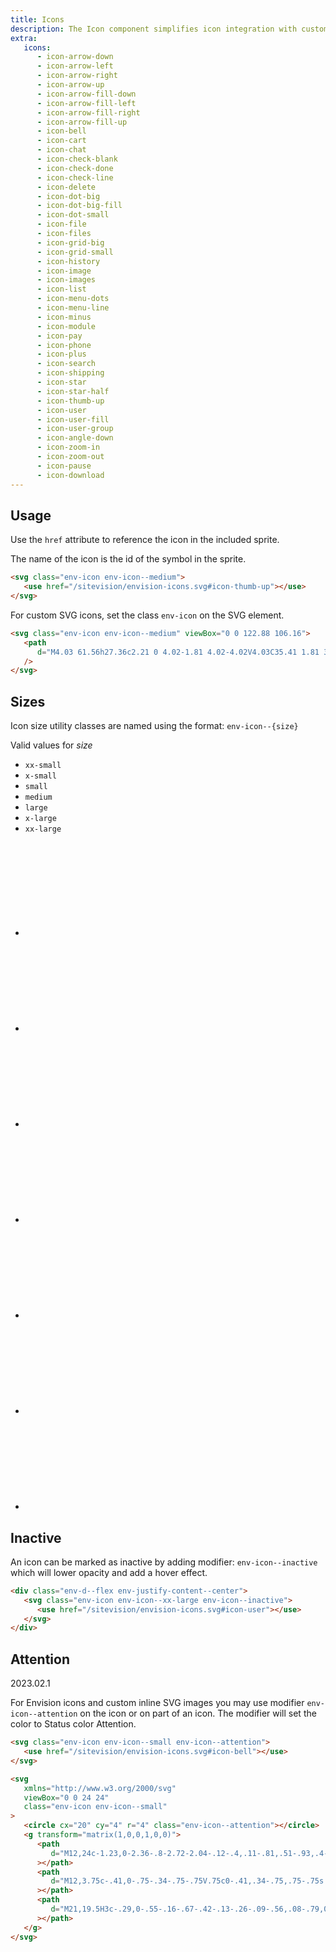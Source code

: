 ```yaml
---
title: Icons
description: The Icon component simplifies icon integration with customizable styles.
extra:
   icons:
      - icon-arrow-down
      - icon-arrow-left
      - icon-arrow-right
      - icon-arrow-up
      - icon-arrow-fill-down
      - icon-arrow-fill-left
      - icon-arrow-fill-right
      - icon-arrow-fill-up
      - icon-bell
      - icon-cart
      - icon-chat
      - icon-check-blank
      - icon-check-done
      - icon-check-line
      - icon-delete
      - icon-dot-big
      - icon-dot-big-fill
      - icon-dot-small
      - icon-file
      - icon-files
      - icon-grid-big
      - icon-grid-small
      - icon-history
      - icon-image
      - icon-images
      - icon-list
      - icon-menu-dots
      - icon-menu-line
      - icon-minus
      - icon-module
      - icon-pay
      - icon-phone
      - icon-plus
      - icon-search
      - icon-shipping
      - icon-star
      - icon-star-half
      - icon-thumb-up
      - icon-user
      - icon-user-fill
      - icon-user-group
      - icon-angle-down
      - icon-zoom-in
      - icon-zoom-out
      - icon-pause
      - icon-download
---
```


## Usage

Use the `href` attribute to reference the icon in the included sprite.

The name of the icon is the id of the symbol in the sprite.

```html
<svg class="env-icon env-icon--medium">
   <use href="/sitevision/envision-icons.svg#icon-thumb-up"></use>
</svg>
```

For custom SVG icons, set the class `env-icon` on the SVG element.

```html
<svg class="env-icon env-icon--medium" viewBox="0 0 122.88 106.16">
   <path
      d="M4.03 61.56h27.36c2.21 0 4.02-1.81 4.02-4.02V4.03C35.41 1.81 33.6 0 31.39 0H4.03C1.81 0 0 1.81 0 4.03v53.51c0 2.21 1.81 4.02 4.03 4.02zm59.03 40.14c2.12 10.75 19.72.85 20.88-16.48.35-5.3-.2-11.47-1.5-18.36h25.15c10.46-.41 19.59-7.9 13.14-20.2 1.47-5.36 1.69-11.65-2.3-14.13.5-8.46-1.84-13.7-6.22-17.84-.29-4.23-1.19-7.99-3.23-10.88C105.6-.96 102.86.18 97.54.18H55.07c-6.73 0-10.4 1.85-14.8 7.37v47.31c12.66 3.42 19.39 20.74 22.79 32.11v14.73z"
   />
</svg>
```

## Sizes

Icon size utility classes are named using the format: `env-icon--{size}`

Valid values for _size_

-  `xx-small`
-  `x-small`
-  `small`
-  `medium`
-  `large`
-  `x-large`
-  `xx-large`

<div class="icons-demo">
   <ul class="env-list env-list--horizontal">
      <li class="env-list__item">
         <svg class="env-icon env-icon--xx-small">
            <use href="/sitevision/envision-icons.svg#icon-user"></use>
         </svg>
      </li>
      <li class="env-list__item">
         <svg class="env-icon env-icon--x-small">
            <use href="/sitevision/envision-icons.svg#icon-user"></use>
         </svg>
      </li>
      <li class="env-list__item">
         <svg class="env-icon env-icon--small">
            <use href="/sitevision/envision-icons.svg#icon-user"></use>
         </svg>
      </li>
      <li class="env-list__item">
         <svg class="env-icon env-icon--medium">
            <use href="/sitevision/envision-icons.svg#icon-user"></use>
         </svg>
      </li>
      <li class="env-list__item">
         <svg class="env-icon env-icon--large">
            <use href="/sitevision/envision-icons.svg#icon-user"></use>
         </svg>
      </li>
      <li class="env-list__item">
         <svg class="env-icon env-icon--x-large">
            <use href="/sitevision/envision-icons.svg#icon-user"></use>
         </svg>
      </li>
      <li class="env-list__item">
         <svg class="env-icon env-icon--xx-large">
            <use href="/sitevision/envision-icons.svg#icon-user"></use>
         </svg>
      </li>
   </ul>
</div>

## Inactive

An icon can be marked as inactive by adding modifier: `env-icon--inactive` which will lower opacity and add a hover effect.

```html
<div class="env-d--flex env-justify-content--center">
   <svg class="env-icon env-icon--xx-large env-icon--inactive">
      <use href="/sitevision/envision-icons.svg#icon-user"></use>
   </svg>
</div>
```

## Attention <span id="attention" class="offset-anchor"></span>

<span class="doc-badge doc-badge--info">2023.02.1</span>

For Envision icons and custom inline SVG images you may use modifier `env-icon--attention`
on the icon or on part of an icon. The modifier will set the color to Status color Attention.

```html
<svg class="env-icon env-icon--small env-icon--attention">
   <use href="/sitevision/envision-icons.svg#icon-bell"></use>
</svg>

<svg
   xmlns="http://www.w3.org/2000/svg"
   viewBox="0 0 24 24"
   class="env-icon env-icon--small"
>
   <circle cx="20" cy="4" r="4" class="env-icon--attention"></circle>
   <g transform="matrix(1,0,0,1,0,0)">
      <path
         d="M12,24c-1.23,0-2.36-.8-2.72-2.04-.12-.4,.11-.81,.51-.93,.4-.11,.81,.11,.93,.51,.21,.71,.95,1.11,1.66,.91,.44-.13,.78-.47,.91-.91,.12-.4,.54-.62,.93-.51,.4,.12,.62,.53,.51,.93-.27,.93-.99,1.65-1.92,1.92-.27,.08-.53,.11-.8,.11Z"
      ></path>
      <path
         d="M12,3.75c-.41,0-.75-.34-.75-.75V.75c0-.41,.34-.75,.75-.75s.75,.34,.75,.75V3c0,.41-.34,.75-.75,.75Z"
      ></path>
      <path
         d="M21,19.5H3c-.29,0-.55-.16-.67-.42-.13-.26-.09-.56,.08-.79,0,0,1.34-1.9,1.34-7.79C3.75,5.95,7.45,2.25,12,2.25c.37,0,.74,.02,1.1,.07,.41,.06,.7,.43,.64,.84-.05,.41-.44,.7-.84,.64-.3-.04-.6-.06-.9-.06-3.72,0-6.75,3.03-6.75,6.75,0,3.95-.57,6.26-1.04,7.5h15.5c-.45-1.16-.92-3.26-.96-6.99,0-.41,.33-.75,.74-.76,.42-.03,.75,.33,.76,.74,.06,5.91,1.24,7.19,1.25,7.2,.25,.2,.33,.52,.22,.82-.11,.3-.41,.49-.73,.49Z"
      ></path>
   </g>
</svg>
```
